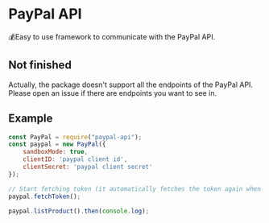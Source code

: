 # PayPal API

💰Easy to use framework to communicate with the PayPal API.

## Not finished

Actually, the package doesn't support all the endpoints of the PayPal API. Please open an issue if there are endpoints you want to see in.

## Example

```js
const PayPal = require("paypal-api");
const paypal = new PayPal({
    sandboxMode: true,
    clientID: 'paypal client id',
    clientSecret: 'paypal client secret'
});

// Start fetching token (it automatically fetches the token again when it expires)
paypal.fetchToken();

paypal.listProduct().then(console.log);
```
